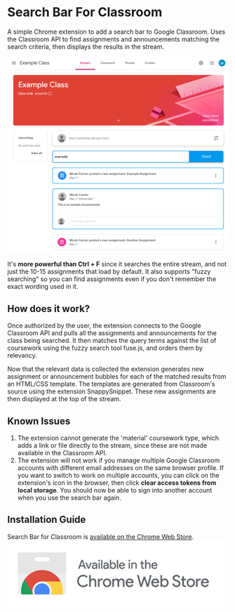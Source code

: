 # Search Bar For Classroom
A simple Chrome extension to add a search bar to Google Classroom. Uses the Classroom API to find assignments and announcements matching the search criteria, then displays the results in the stream.

![example](https://raw.githubusercontent.com/micahcantor/ClassroomSearchbar/master/extension-example.png "Example Image")

It's **more powerful than Ctrl + F** since it searches the entire stream, and not just the 10-15 assignments that load by default. It also supports "fuzzy searching" so you can find assignments even if you don't remember the exact wording used in it.

## How does it work?
Once authorized by the user, the extension connects to the Google Classroom API and pulls all the assignments and announcements for the class being searched. It then matches the query terms against the list of coursework using the fuzzy search tool fuse.js, and orders them by relevancy. 

Now that the relevant data is collected the extension generates new assignment or announcement bubbles for each of the matched results from an HTML/CSS template. The templates are generated from Classroom's source using the extension SnappySnippet. These new assignments are then displayed at the top of the stream.

## Known Issues
1. The extension cannot generate the 'material' coursework type, which adds a link or file directly to the stream, since these are not made available in the Classroom API.
2. The extension will not work if you manage multiple Google Classroom accounts with different email addresses on the same browser profile. If you want to switch to work on multiple accounts, you can click on the extension's icon in the browser, then click **clear access tokens from local storage**. You should now be able to sign into another account when you use the search bar again.

## Installation Guide
Search Bar for Classroom is [available on the Chrome Web Store](https://chrome.google.com/webstore/detail/search-bar-for-classroom/dmlfplbdckbemkkhkojekbagnpldghnc).
![webstore](https://raw.githubusercontent.com/micahcantor/ClassroomSearchbar/master/ChromeWebStoreBadge.png "Webstore")
